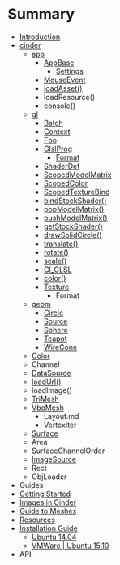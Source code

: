 # Summary

* [Introduction](README.md)
* [cinder](book/cinder.md)
   * [app](book/cinder/app.md)
       * [AppBase](book/cinder/app/AppBase.md)
           * [Settings](book/cinder/app/AppBase/Settings.md)
       * [MouseEvent](book/cinder/app/MouseEvent.md)
       * [loadAsset()](book/cinder/app/loadAsset.md)
       * loadResource()
       * console()
   * [gl](book/cinder/gl.md)
       * [Batch](book/cinder/gl/Batch.md)
       * [Context](book/cinder/gl/Context.md)
       * [Fbo](book/cinder/gl/Fbo.md)
       * [GlslProg](book/cinder/gl/GlslProg.md)
           * [Format](book/cinder/gl/glslprog/Format.md)
       * [ShaderDef](book/cinder/gl/ShaderDef.md)
       * [ScopedModelMatrix](book/cinder/gl/ScopedModelMatrix.md)
       * [ScopedColor](book/cinder/gl/ScopedColor.md)
       * [ScopedTextureBind](book/cinder/gl/ScopedTextureBind.md)
       * [bindStockShader()](book/cinder/gl/bindStockShader.md)
       * [popModelMatrix()](book/cinder/gl/popModelMatrix.md)
       * [pushModelMatrix()](book/cinder/gl/pushModelMatrix.md)
       * [getStockShader()](book/cinder/gl/getStockShader.md)
       * [drawSolidCircle()](book/cinder/gl/drawSolidCircle.md)
       * [translate()](book/cinder/gl/translate.md)
       * [rotate()](book/cinder/gl/rotate.md)
       * [scale()](book/cinder/gl/scale.md)
       * [CI_GLSL](book/cinder/gl/CI_GLSL.md)
       * [color()](book/cinder/gl/color.md)
       * [Texture](book/cinder/gl/Texture.md)
           * Format
   * [geom](book/cinder/geom.md)
       * [Circle](book/cinder/geom/Circle.md)
       * [Source](book/cinder/geom/Source.md)
       * [Sphere](book/cinder/geom/Sphere.md)
       * [Teapot](book/cinder/geom/Teapot.md)
       * [WireCone](book/cinder/geom/WireCone.md)
   * [Color](book/cinder/color.md)
   * Channel
   * [DataSource](book/cinder/DataSource.md)
   * [loadUrl()](book/cinder/loadUrl.md)
   * loadImage()
   * [TriMesh](book/cinder/TriMesh.md)
   * [VboMesh](book/cinder/VboMesh.md)
       * Layout.md
       * VertexIter
   * [Surface](book/cinder/Surface.md)
   * Area
   * SurfaceChannelOrder
   * [ImageSource](book/cinder/ImageSource.md)
   * Rect
   * ObjLoader
* Guides
* [Getting Started](book/getting_started.md)
* [Images in Cinder](book/images_in_cinder.md)
* [Guide to Meshes](book/guide_to_meshes.md)
* [Resources](book/resources.md)
* [Installation Guide](book/installation_guide.md)
   * [Ubuntu 14.04](book/building_on_ubuntu14.md)
   * [VMWare | Ubuntu 15.10](book/building_on_vmware_ubuntu15.md)
* API

